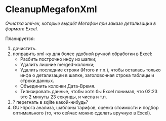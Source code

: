# CleanupMegafonXml
*Очистка xml-ек, которые выдаёт Мегафон при заказе детализации в формате Excel.*

Планируется:

1. дочистить.
2. поправить xml-ку для более удобной ручной обработки в Excel:
   * Разбить построчно инфу из шапки;
   * Удалить лишние merged-колонки;
   * Удалить последние строки (Итого и т.п.), чтобы осталась только инфа о детализации в шапке, заголовочная строка таблицы и строки данных.
   * Объединить колонки Дата-Время.
   * Типизировать данные, чтобы хотя бы Excel понимал, что 02:23 это 2 минуты 23 секунды, и числа и т.п.
3. ? перегнать в sqlite какой-нибудь?
4. GUI-прога анализа, шаблоны тарифов, оценка стоимости и подбор оптимального (то, что сейчас можно сделать вручную в Excel).

